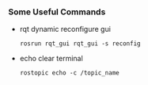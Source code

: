 ### Some Useful Commands

- rqt dynamic reconfigure gui
    ```
    rosrun rqt_gui rqt_gui -s reconfig
    ```

- echo clear terminal
    ```
    rostopic echo -c /topic_name
    ```